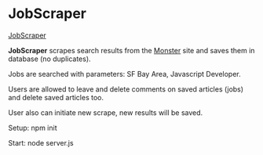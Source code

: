# JobScraper

[JobScraper](https://afternoon-refuge-90354.herokuapp.com)
 
**JobScraper** scrapes search results from the [Monster](http://monster.com) site and saves them in database (no duplicates).

Jobs are searched with parameters: SF Bay Area, Javascript Developer.

Users are allowed to leave and delete comments on saved articles (jobs) and delete saved articles too.

User also can initiate new scrape, new results will be saved.

Setup: npm init

Start: node server.js
